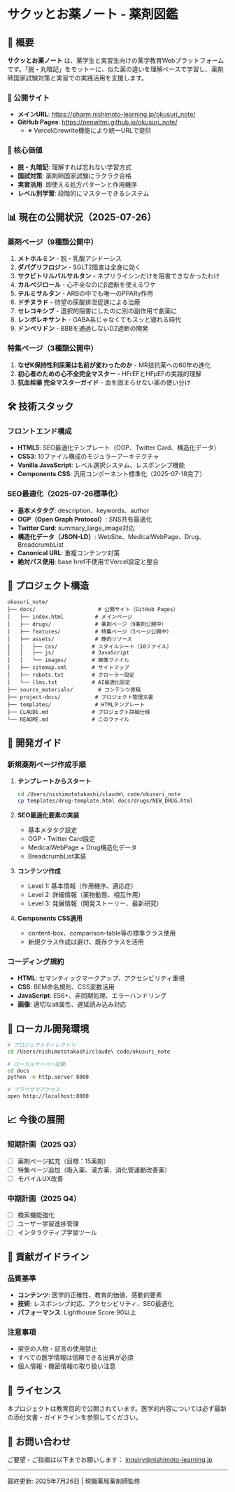 # サクッとお薬ノート - 薬剤図鑑

## 🌟 概要

**サクッとお薬ノート** は、薬学生と実習生向けの薬学教育Webプラットフォームです。「脱・丸暗記」をモットーに、似た薬の違いを理解ベースで学習し、薬剤師国家試験対策と実習での実践活用を支援します。

### 📍 公開サイト
- **メインURL**: https://pharm.nishimoto-learning.jp/okusuri_note/
- **GitHub Pages**: https://penwitmi.github.io/okusuri_note/
  - ※ Vercelのrewrite機能により統一URLで提供

### 🎯 核心価値
- **脱・丸暗記**: 理解すれば忘れない学習方式
- **国試対策**: 薬剤師国家試験にラクラク合格
- **実習活用**: 即使える処方パターンと作用機序
- **レベル別学習**: 段階的にマスターできるシステム

## 📊 現在の公開状況（2025-07-26）

### 薬剤ページ（9種類公開中）
1. **メトホルミン** - 脱・乳酸アシドーシス
2. **ダパグリフロジン** - SGLT2阻害は全身に効く
3. **サクビトリルバルサルタン** - ネプリライシンだけを阻害できなかったわけ
4. **カルベジロール** - 心不全なのにβ遮断を使えるワケ
5. **テルミサルタン** - ARBの中でも唯一のPPARγ作用
6. **ドチヌラド** - 待望の尿酸排泄促進による治療
7. **セレコキシブ** - 選択的阻害にしたのに別の副作用で劇薬に
8. **レンボレキサント** - GABA系じゃなくてもスッと寝れる時代
9. **ドンペリドン** - BBBを通過しないD2遮断の開発

### 特集ページ（3種類公開中）
1. **なぜK保持性利尿薬は名前が変わったのか** - MR拮抗薬への60年の進化
2. **初心者のための心不全完全マスター** - HFrEFとHFpEFの実践的理解
3. **抗血栓薬 完全マスターガイド** - 血を固まらせない薬の使い分け

## 🛠 技術スタック

### フロントエンド構成
- **HTML5**: SEO最適化テンプレート（OGP、Twitter Card、構造化データ）
- **CSS3**: 10ファイル構成のモジュラーアーキテクチャ
- **Vanilla JavaScript**: レベル選択システム、レスポンシブ機能
- **Components CSS**: 汎用コンポーネント標準化（2025-07-18完了）

### SEO最適化（2025-07-26標準化）
- **基本メタタグ**: description、keywords、author
- **OGP（Open Graph Protocol）**: SNS共有最適化
- **Twitter Card**: summary_large_image対応
- **構造化データ（JSON-LD）**: WebSite、MedicalWebPage、Drug、BreadcrumbList
- **Canonical URL**: 重複コンテンツ対策
- **絶対パス使用**: base href不使用でVercel設定と整合

## 📁 プロジェクト構造

```
okusuri_note/
├── docs/                    # 公開サイト（GitHub Pages）
│   ├── index.html          # メインページ
│   ├── drugs/              # 薬剤ページ（9薬剤公開中）
│   ├── features/           # 特集ページ（3ページ公開中）
│   ├── assets/             # 静的リソース
│   │   ├── css/           # スタイルシート（10ファイル）
│   │   ├── js/            # JavaScript
│   │   └── images/        # 画像ファイル
│   ├── sitemap.xml        # サイトマップ
│   ├── robots.txt         # クローラー設定
│   └── llms.txt           # AI最適化設定
├── source_materials/        # コンテンツ原稿
├── project-docs/           # プロジェクト管理文書
├── templates/              # HTMLテンプレート
├── CLAUDE.md              # プロジェクト詳細仕様
└── README.md              # このファイル
```

## 🚀 開発ガイド

### 新規薬剤ページ作成手順

1. **テンプレートからスタート**
   ```bash
   cd /Users/nishimototakashi/claude\ code/okusuri_note
   cp templates/drug-template.html docs/drugs/NEW_DRUG.html
   ```

2. **SEO最適化要素の実装**
   - 基本メタタグ設定
   - OGP・Twitter Card設定
   - MedicalWebPage + Drug構造化データ
   - BreadcrumbList実装

3. **コンテンツ作成**
   - Level 1: 基本情報（作用機序、適応症）
   - Level 2: 詳細情報（薬物動態、相互作用）
   - Level 3: 発展情報（開発ストーリー、最新研究）

4. **Components CSS適用**
   - content-box、comparison-table等の標準クラス使用
   - 新規クラス作成は避け、既存クラスを活用

### コーディング規約
- **HTML**: セマンティックマークアップ、アクセシビリティ重視
- **CSS**: BEM命名規則、CSS変数活用
- **JavaScript**: ES6+、非同期処理、エラーハンドリング
- **画像**: 適切なalt属性、遅延読み込み対応

## 🔧 ローカル開発環境

```bash
# プロジェクトディレクトリ
cd /Users/nishimototakashi/claude\ code/okusuri_note

# ローカルサーバー起動
cd docs
python -m http.server 8000

# ブラウザでアクセス
open http://localhost:8000
```

## 📈 今後の展開

### 短期計画（2025 Q3）
- [ ] 薬剤ページ拡充（目標：15薬剤）
- [ ] 特集ページ追加（吸入薬、漢方薬、消化管運動改善薬）
- [ ] モバイルUX改善

### 中期計画（2025 Q4）
- [ ] 検索機能強化
- [ ] ユーザー学習進捗管理
- [ ] インタラクティブ学習ツール

## 🤝 貢献ガイドライン

### 品質基準
- **コンテンツ**: 医学的正確性、教育的価値、感動的要素
- **技術**: レスポンシブ対応、アクセシビリティ、SEO最適化
- **パフォーマンス**: Lighthouse Score 90以上

### 注意事項
- 架空の人物・証言の使用禁止
- すべての医学情報は信頼できる出典が必須
- 個人情報・機密情報の取り扱い注意

## 📝 ライセンス

本プロジェクトは教育目的で公開されています。医学的内容については必ず最新の添付文書・ガイドラインを参照してください。

## 📧 お問い合わせ

ご要望・ご指摘は以下までお願いします：
inquiry@nishimoto-learning.jp

---

最終更新: 2025年7月26日 | 現職薬局薬剤師監修